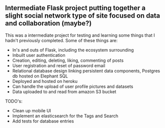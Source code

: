 ## Intermediate Flask project putting together a slight social network type of site focused on data and collaboration (maybe?)

This was a intermediate project for testing and learning some things that I hadn't previously completed. Some of these things are:
- In's and outs of Flask, including the ecosystem surrounding
- Inbuilt user authentication
- Creation, editing, deleting, liking, commenting of posts
- User registration and reset of password email
- Relational database design linking persistent data components, Postgres db hosted on Elephant SQL
- Deployed and hosted on heroku 
- Can handle the upload of user profile pictures and datasets
- Data uploaded to and read from amazon S3 bucket

TODO's:
- Clean up mobile UI
- Implement an elasticsearch for the Tags and Search
- Add tests for database entries
